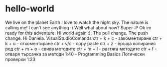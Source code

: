# hello-world
We live on the planet Earth
I love to watch the night sky.
The nature is calling me!
I can't see anything :)
Well what about now?
Super :P
Ok im ready for this adventure.
Hi world again :).
The pull change.
The push change.
Hi Daniela.
VisualStudioComands
ctr + k + c - закоментиране
ctr + k + u - откоментиране
ctr + v/c - copy paste
ctr + z - връща копирания ред
ctr + m + o - свива методите
ctr + m + l - разтяга методите
ctr + f - отваря търсачка за методи
1:40 - Programming Basics Логически проверки 
1:23
